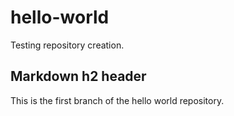 # hello-world
Testing repository creation.
## Markdown h2 header
This is the first branch of the hello world repository.
